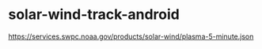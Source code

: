 # solar-wind-track-android

https://services.swpc.noaa.gov/products/solar-wind/plasma-5-minute.json

